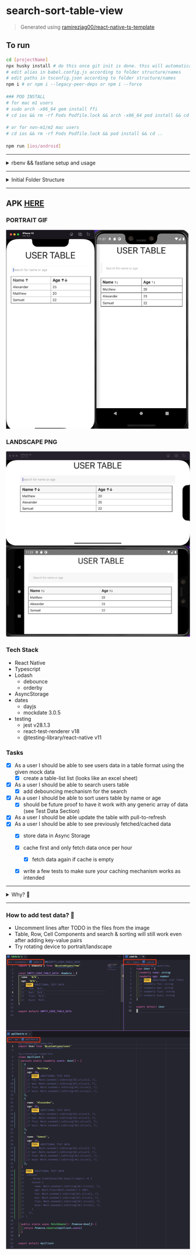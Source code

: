 # search-sort-table-view
> Generated using [ramirezjag00/react-native-ts-template](https://github.com/ramirezjag00/react-native-ts-template)

## To run
```sh
cd [projectName]
npx husky install # do this once git init is done. this will automatically be called on succeeding `npm i`
# edit alias in babel.config.js according to folder structure/names
# edit paths in tsconfig.json according to folder structure/names
npm i # or npm i --legacy-peer-deps or npm i --force

### POD INSTALL
# for mac m1 users
# sudo arch -x86_64 gem install ffi
# cd ios && rm -rf Pods Podfile.lock && arch -x86_64 pod install && cd ..

# or for non-m1/m2 mac users
# cd ios && rm -rf Pods Podfile.lock && pod install && cd ..

npm run [ios/android]
```
---
<details>
<summary>rbenv && fastlane setup and usage</summary>

## rbenv: installing the right version of ruby
```sh
# install rbenv
brew install rbenv

# install ruby version from gemfile e.g. 2.7.5
rbenv install 2.7.5

# in .bash_profile or .zshrc add:
export PATH="$HOME/.rbenv/shims:$PATH"
eval "$(rbenv init -)"

# in terminal, to set a default version of ruby
rbenv global 2.7.5
rbenv local 2.7.5
rbenv rehash
# restart terminal
ruby -v # should output that version
```
## fastlane
```sh
# to get started
# check usertable/fastlane/Fastfile for fastlane actions and comments in it

### FASTLANE
# install dependencies of gemfile
bundle install

# to make sure all plugins are updated to the latest version, run in your project
bundle exec fastlane update_plugins

# to run a fastlane action: check usertable/fastlane/README.md for actions e.g.
bundle exec fastlane android build_qa

# to update fastlane
bundle update fastlane

# for "fastlane x github actions" add the following sample of fastlane actions as jobs: -> steps: in .github/workflow/main.yml

# Runs bundle install
- name: Run bundle install
  run: bundle install

# Runs a fastlane - qa build
- name: Run fastlane - android qa build
  run: bundle exec fastlane android build_qa

# Runs a fastlane - tg notification of a build
- name: Run fastlane - telegram notification and upload apk of a build
  run: bundle exec fastlane notify_upload_to_telegram

# Runs a fastlane - slack notification  and upload of a build
- name: Run fastlane - slack notification and upload apk of a build
  run: bundle exec fastlane notify_upload_to_slack
```
</details>

---

<details>
  <summary>Initial Folder Structure</summary>

  ```
  🗂 src
  ├── 📁 assets  
  │   ├── 📁 images 
  │   └── 📁 fonts
  │
  ├── 📁 components  
  │   ├── 📁 common 
  │   │   └── 📄 Button.tsx 
  │   │
  │   └── 📁 screens
  │       ├── 📁 Tab1
  │       │    ├── 📁 ScreenA 
  │       │    │   ├── 📁 components
  │       │    │   └── 📄 ScreenA.tsx
  │       │    │ 
  │       │    └── 📁 ScreenB 
  │       │
  │       └── 📁 Tab2
  ├── 📁 constants 
  ├── 📁 redux
  │    ├── 📁 apis (createApis)
  │    ├── 📁 slices (createSlices)
  │    └── 📄 store.ts 
  ├── 📁 routes
  │    ├── 📄 BottomTabStack.tsx 
  │    ├── 📄 RootStack.tsx 
  │    ├── 📄 FirstStack.tsx 
  │    ├── 📄 SecondStack.tsx 
  │    └── 📄 PreAuthStack.tsx 
  ├── 📁 types
  │    ├── 📁 navigation
  │    └── 📄 preauth.ts 
  │
  └── 📁 utils
      └── 📁 hooks
  ```
</details>

---

## APK [HERE](https://drive.google.com/file/d/1gkE72g7lc0RoNXYLEFSNe2JYXNTmdjdr/view?usp=sharing)

### PORTRAIT GIF
<img src="./assets/usersTable.gif" width="500" />

### LANDSCAPE PNG
<img src="./assets/usersTable_landscape.png" width="700" />

### Tech Stack
- React Native
- Typescript
- Lodash
  - debounce
  - orderby
- AsyncStorage
- dates
  - dayjs
  - mockdate 3.0.5
- testing
  - jest v28.1.3
  - react-test-renderer v18
  - @testing-library/react-native v11

### Tasks
- [x]  As a user I should be able to see users data in a table format using the given mock data
    - [x]  create a table-list list (looks like an excel sheet)
- [x]  As a user I should be able to search users table
    - [x]  add debouncing mechanism for the search
- [x]  As a user I should be able to sort users table by name or age
    - [x]  should be future proof to have it work with any generic array of data (see Test Data Section)
- [x]  As a user I should be able update the table with pull-to-refresh
- [x]  As a user I should be able to see previously fetched/cached data
    - [x]  store data in Async Storage
    - [x]  cache first and only fetch data once per hour
        - [x]  fetch data again if cache is empty
    - [x]  write a few tests to make sure your caching mechanism works as intended


---

<details>
<summary>Why? 🤔</summary>

- Day 1
  - Tables can be done with native table/grid in ios/android or there are libraries for generating tables like the ff but these libs requires you to reshape your data to arrays of column values in a table:
    - GeekyAnts / react-native-easy-grid
    - Gil2015 / react-native-table-component
    - callstack/react-native-paper
  - But I like making my own tools so, I made these components and features with just a few dependencies like lodash (debounce & orderby) and will work on any data w/o reshaping
  - Initially, I went with ScrollView and .map for horizontal/vertical scrolling of the table but I was thinking of the performance eventually, so I tried @shopify/flash-list. While that worked on my demo project for a section-list, it lacks a lot of props I need for a Table. Lastly, I migrated everything to the same old FlatList. Those 3 experiments took some time to implement, especially bec. I need the Cell Component to calculate itself to maximize the screen depending on the orientation of the device. 😂
- Day 2
  - For the search and sort, while there's Fuse.js or just using ReduxToolKit, will make these features easier. I tried using asyncFilter and lodash's orderby and debounce -- it worked well even after adding new key-value pairs for the test data but performance can still be improved (see Issues Tab of repo)
- Day 3
  - Caching and fetching conditions could've been faster to build and much organized with Redux-ToolKit, RTK-Query and a faster storage like MMKV, but still, I was able to pull it off (hooks + Async Storage + dayjs) and add in another Table feature which is pull to refresh
- Day 4
  - Since async storage supports tests with jest and with the help of dayjs + mockdate + RNTL's renderhook, writing tests for the caching mechanism was straightforward. I guess the only challenge here was with the act errors, where you need to read the new jest.useFakeTimers in jest v11 (set up in jest in package.json to use it globally and legacy) and understand how await waitFor(() => ...) works.
</details>

---

### How to add test data? 🧐
- Uncomment lines after TODO in the files from the image
- Table, Row, Cell Components and search & sorting will still work even after adding key-value pairs
- Try rotating device to portrait/landscape
 
<img src="./assets/test_data.png" width="700" />